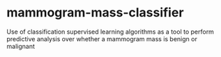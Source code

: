 # mammogram-mass-classifier
Use of classification supervised learning algorithms as a tool to perform predictive analysis over whether a mammogram mass is benign or malignant
